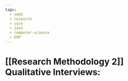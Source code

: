 ```yaml
---
tags:
  - sem5
  - research
  - core
  - java
  - computer-science
  - OOP
---
```

# [[Research Methodology 2]] Qualitative Interviews:
## 
